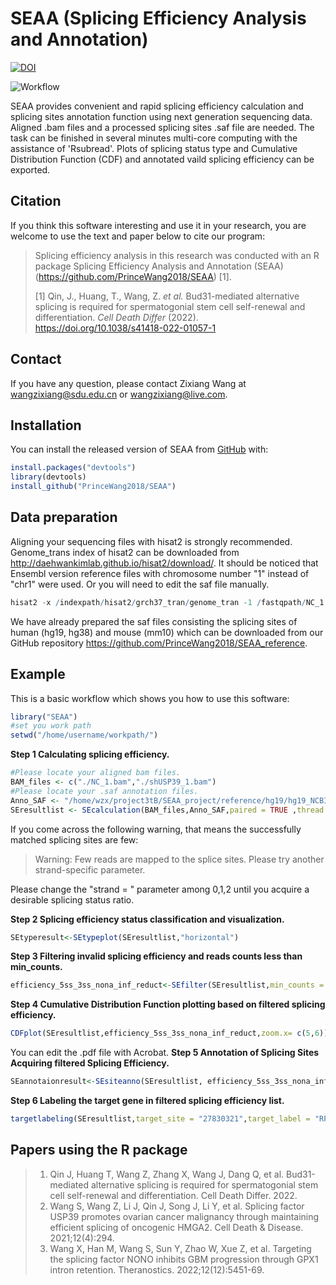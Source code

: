 
# SEAA (Splicing Efficiency Analysis and Annotation)

<!-- badges: start -->
[![DOI](https://zenodo.org/badge/384065256.svg)](https://zenodo.org/badge/latestdoi/384065256)
<!-- badges: end -->

![Workflow](https://user-images.githubusercontent.com/37299182/215255965-b45a67c0-58ff-4dcd-acb5-c7759c159b1c.png)

SEAA provides convenient and rapid splicing efficiency calculation and splicing 
sites annotation function using next generation sequencing data. Aligned .bam 
files and a processed splicing sites .saf file are needed. The task can be finished 
in several minutes  multi-core computing with the assistance of 'Rsubread'. Plots 
of splicing status type and Cumulative Distribution Function (CDF) and annotated 
vaild splicing efficiency can be exported. 

## Citation
If you think this software interesting and use it in your research, you are welcome to use the text and paper below to cite our program:

> Splicing efficiency analysis in this research was conducted with an R package Splicing Efficiency Analysis and Annotation (SEAA) (https://github.com/PrinceWang2018/SEAA) [1].
>
> [1] Qin, J., Huang, T., Wang, Z. *et al.* Bud31-mediated alternative splicing is required for spermatogonial stem cell self-renewal and differentiation. *Cell Death Differ* (2022). https://doi.org/10.1038/s41418-022-01057-1


## Contact
If you have any question, please contact Zixiang Wang at wangzixiang@sdu.edu.cn or wangzixiang@live.com.


## Installation

You can install the released version of SEAA from [GitHub](https://github.com/PrinceWang2018/SEAA) with:

``` r
install.packages("devtools")
library(devtools)
install_github("PrinceWang2018/SEAA")
```
## Data preparation

Aligning your sequencing files with hisat2 is strongly recommended. Genome_trans
index of hisat2 can be downloaded from http://daehwankimlab.github.io/hisat2/download/.
It should be noticed that Ensembl version reference files with chromosome number 
"1" instead of "chr1" were used. Or you will need to edit the saf file manually.

``` r
hisat2 -x /indexpath/hisat2/grch37_tran/genome_tran -1 /fastqpath/NC_1.fastq -2 /fastqpath/NC_2.fastq --min-intronlen 20 --max-intronlen 10000 --threads 12 --rna-strandness F | samtools sort -o /outputpath/NC.bam - 
```
We have already prepared the saf files consisting the splicing sites of human (hg19, hg38)
and mouse (mm10) which can be downloaded from our GitHub repository https://github.com/PrinceWang2018/SEAA_reference.

## Example

This is a basic workflow which shows you how to use this software:

``` r
library("SEAA")
#set you work path
setwd("/home/username/workpath/")
```
**Step 1 Calculating splicing efficiency.**

``` r
#Please locate your aligned bam files.
BAM_files <- c("./NC_1.bam","./shUSP39_1.bam")
#Please locate your .saf annotation files.
Anno_SAF <- "/home/wzx/project3tB/SEAA_project/reference/hg19/hg19_NCBI_splicing_sites_20210705.saf"
SEresultlist <- SEcalculation(BAM_files,Anno_SAF,paired = TRUE ,thread = 8,strand = 1)
```
If you come across the following warning, that means the successfully matched splicing sites are few:

> Warning: Few reads are mapped to the splice sites. Please try another strand-specific parameter.

Please change the "strand = " parameter among 0,1,2 until you acquire a desirable splicing status ratio.

**Step 2 Splicing efficiency status classification and visualization.**

``` r
SEtyperesult<-SEtypeplot(SEresultlist,"horizontal")
```
**Step 3 Filtering invalid splicing efficiency and reads counts less than min_counts.**

``` r
efficiency_5ss_3ss_nona_inf_reduct<-SEfilter(SEresultlist,min_counts = 5)
```
**Step 4 Cumulative Distribution Function plotting based on filtered splicing efficiency.**

``` r
CDFplot(SEresultlist,efficiency_5ss_3ss_nona_inf_reduct,zoom.x= c(5,6))
```
You can edit the .pdf file with Acrobat.
**Step 5 Annotation of Splicing Sites Acquiring filtered Splicing Efficiency.**

``` r
SEannotaionresult<-SEsiteanno(SEresultlist, efficiency_5ss_3ss_nona_inf_reduct, species = "hs")
```
**Step 6 Labeling the target gene in filtered splicing efficiency list.**

``` r
targetlabeling(SEresultlist,target_site = "27830321",target_label = "RPL21",xlim.max = 1000, ylim.max = 1000)
```

## Papers using the R package
> 1.	Qin J, Huang T, Wang Z, Zhang X, Wang J, Dang Q, et al. Bud31-mediated alternative splicing is required for spermatogonial stem cell self-renewal and differentiation. Cell Death Differ. 2022.
> 2.	Wang S, Wang Z, Li J, Qin J, Song J, Li Y, et al. Splicing factor USP39 promotes ovarian cancer malignancy through maintaining efficient splicing of oncogenic HMGA2. Cell Death & Disease. 2021;12(4):294.
> 3.	Wang X, Han M, Wang S, Sun Y, Zhao W, Xue Z, et al. Targeting the splicing factor NONO inhibits GBM progression through GPX1 intron retention. Theranostics. 2022;12(12):5451-69.

